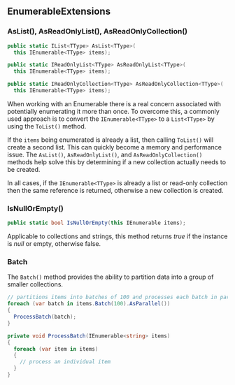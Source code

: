 ## EnumerableExtensions

### AsList(), AsReadOnlyList(), AsReadOnlyCollection()

```csharp
public static IList<TType> AsList<TType>(
  this IEnumerable<TType> items);

public static IReadOnlyList<TType> AsReadOnlyList<TType>(
  this IEnumerable<TType> items);

public static IReadOnlyCollection<TType> AsReadOnlyCollection<TType>(
  this IEnumerable<TType> items);
```

When working with an Enumerable there is a real concern associated with potentially enumerating it more than once. To overcome this, a commonly used approach is to convert the `IEnumerable<TType>` to a `List<TType>` by using the `ToList()` method.

If the `items` being enumerated is already a list, then calling `ToList()` will create a second list. This can quickly become a memory and performance issue. The `AsList()`, `AsReadOnlyList()`, and `AsReadOnlyCollection()` methods help solve this by determining if a new collection actually needs to be created.

In all cases, if the `IEnumerable<TType>` is already a list or read-only collection then the same reference is returned, otherwise a new collection is created.

### IsNullOrEmpty()

```csharp
public static bool IsNullOrEmpty(this IEnumerable items);
```

Applicable to collections and strings, this method returns _true_ if the instance is _null_ or empty, otherwise false.

### Batch
The `Batch()` method provides the ability to partition data into a group of smaller collections.

```csharp
// partitions items into batches of 100 and processes each batch in parallel
foreach (var batch in items.Batch(100).AsParallel())
{
  ProcessBatch(batch);
}

private void ProcessBatch(IEnumerable<string> items)
{
  foreach (var item in items)
  {
    // process an individual item
  }
}
```
